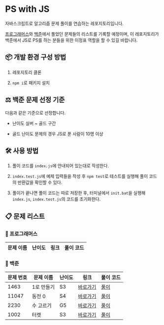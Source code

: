 # PS with JS

자바스크립트로 알고리즘 문제 풀이를 연습하는 레포지토리입니다.

[프로그래머스](https://programmers.co.kr/)와 [백준](https://www.acmicpc.net/)에서 풀었던 문제들의 리스트를 기록할 예정이며, 이 레포지토리가 백준에서 JS로 PS를 하는 분들을 위한 이정표 역할을 할 수 있길 바랍니다.

## 📦 개발 환경 구성 방법

1. 레포지토리 클론

2. `npm i`로 패키지 설치

## ⚖️ 백준 문제 선정 기준

다음과 같은 기준으로 선정합니다.

- 난이도 실버 ~ 골드 구간

- 골드 난이도 문제의 경우 JS로 푼 사람이 10명 이상

## 🛠️ 사용 방법

1. 풀이 코드를 `index.js`에 안내되어 있는대로 작성한다.

2. `index.test.js`에 예제 입력들을 작성 후 `npm test`로 테스트를 실행해 풀이 코드의 반환값을 확인할 수 있다.

3. 풀이가 끝나면 풀이 코드는 따로 저장한 후, 터미널에서 `init.bat`을 실행해 `index.js`, `index.test.js`의 코드를 초기화한다.

## 📋 문제 리스트

### 📌 프로그래머스

| 문제 이름 | 난이도 | 링크 | 풀이 코드 |
| --------- | ------ | ---- | --------- |

### 📌 백준

| 문제 번호 | 문제 이름  | 난이도 | 링크                                              | 풀이 코드                                                                                                                                          |
| --------- | ---------- | ------ | ------------------------------------------------- | -------------------------------------------------------------------------------------------------------------------------------------------------- |
| 1463      | 1로 만들기 | S3     | [바로가기](https://www.acmicpc.net/problem/1463)  | [풀이](https://github.com/Baejw0111/PS-with-JS/blob/main/%EB%AC%B8%EC%A0%9C%20%ED%92%80%EC%9D%B4%20%EC%BD%94%EB%93%9C/%EB%B0%B1%EC%A4%80/1463.js)  |
| 11047     | 동전 0     | S4     | [바로가기](https://www.acmicpc.net/problem/11047) | [풀이](https://github.com/Baejw0111/PS-with-JS/blob/main/%EB%AC%B8%EC%A0%9C%20%ED%92%80%EC%9D%B4%20%EC%BD%94%EB%93%9C/%EB%B0%B1%EC%A4%80/11047.js) |
| 2230      | 수 고르기  | G5     | [바로가기](https://www.acmicpc.net/problem/2230)  | [풀이](https://github.com/Baejw0111/PS-with-JS/blob/main/%EB%AC%B8%EC%A0%9C%20%ED%92%80%EC%9D%B4%20%EC%BD%94%EB%93%9C/%EB%B0%B1%EC%A4%80/2230.js)  |
| 1002      | 터렛       | S3     | [바로가기](https://www.acmicpc.net/problem/1002)  | [풀이](https://github.com/Baejw0111/PS-with-JS/blob/main/%EB%AC%B8%EC%A0%9C%20%ED%92%80%EC%9D%B4%20%EC%BD%94%EB%93%9C/%EB%B0%B1%EC%A4%80/1002.js)  |
